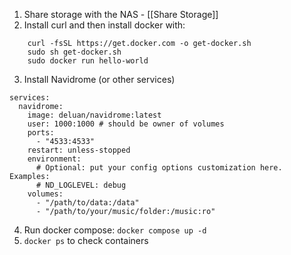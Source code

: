 1. Share storage with the NAS - [[Share Storage]]
2. Install curl and then install docker with:
```
	curl -fsSL https://get.docker.com -o get-docker.sh
	sudo sh get-docker.sh
	sudo docker run hello-world 
```
3. Install Navidrome (or other services)
```
services:
  navidrome:
    image: deluan/navidrome:latest
    user: 1000:1000 # should be owner of volumes
    ports:
      - "4533:4533"
    restart: unless-stopped
    environment:
      # Optional: put your config options customization here. Examples:
      # ND_LOGLEVEL: debug
    volumes:
      - "/path/to/data:/data"
      - "/path/to/your/music/folder:/music:ro"
```
4. Run docker compose: `docker compose up -d`
5. `docker ps` to check containers
